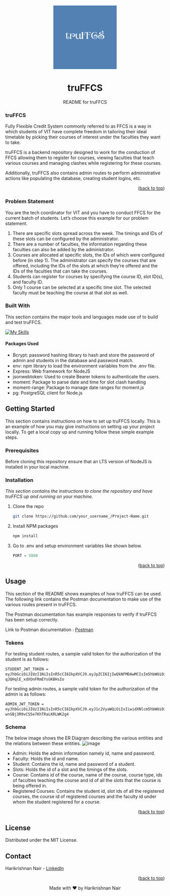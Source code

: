 <!-- PROJECT LOGO -->
<br />
<div align="center">
  <a>
    <img src="images\logo.png" alt="Logo" width="200" height="200">
  </a>

  <h1 align="center">truFFCS</h1>

  <p align="center">
    README for truFFCS 
    <br />
  </p>
</div>

<!-- ABOUT THE PROJECT -->

### truFFCS

Fully Flexible Credit System commonly referred to as FFCS is a way in which students of VIT have complete freedom in tailoring their ideal timetable by picking their courses of interest under the faculties they want to take.

truFFCS is a backend repository designed to work for the conduction of FFCS allowing them to register for courses, viewing faculties that teach various courses and managing clashes while registering for these courses.

Additionally, truFFCS also contains admin routes to perform administrative actions like populating the database, creating student logins, etc.

<p align="right">(<a href="#readme-top">back to top</a>)</p>

### Problem Statement

You are the tech coordinator for VIT and you have to conduct FFCS for the current batch of
students. Let’s choose this example for our problem statement.

1. There are specific slots spread across the week. The timings and IDs of these slots
   can be configured by the administrator.
2. There are a number of faculties, the information regarding these faculties can also be
   added by the administrator.
3. Courses are allocated at specific slots, the IDs of which were configured before (in
   step 1). The administrator can specify the courses that are offered, including the IDs
   of the slots at which they’re offered and the IDs of the faculties that can take the
   courses.
4. Students can register for courses by specifying the course ID, slot ID(s), and faculty
   ID.
5. Only 1 course can be selected at a specific time slot. The selected faculty must be
   teaching the course at that slot as well.

### Built With

This section contains the major tools and languages made use of to build and test truFFCS.

[![My Skills](https://skills.thijs.gg/icons?i=nodejs,express,typescript,postgres,postman,vscode,&theme=dark)](https://skills.thijs.gg)

#### Packages Used

- Bcrypt: password hashing library to hash and store the password of admin and students in the database and password match.
- env: npm library to load the environment variables from the .env file.
- Express: Web framework for NodeJS
- jsonwebtoken: Used to create Bearer tokens to authenticate the users.
- moment: Package to parse date and time for slot clash handling
- moment-range: Package to manage date ranges for moment.js
- pg: PostgreSQL client for Node.js

<!-- GETTING STARTED -->

## Getting Started

This section contains instructions on how to set up truFFCS locally.
This is an example of how you may give instructions on setting up your project locally.
To get a local copy up and running follow these simple example steps.

### Prerequisites

Before cloning this repository ensure that an LTS version of NodeJS is installed in your local machine.

### Installation

_This section contains the instructions to clone the repository and have truFFCS up and running on your machine._

1. Clone the repo
   ```sh
   git clone https://github.com/your_username_/Project-Name.git
   ```
2. Install NPM packages
   ```sh
   npm install
   ```
3. Go to .env and setup environment variables like shown below.
   ```js
   PORT = 5000
   ```

<p align="right">(<a href="#readme-top">back to top</a>)</p>

<!-- USAGE EXAMPLES -->

## Usage

This section of the README shows examples of how truFFCS can be used. The following link contains the Postman documentation to make use of the various routes present in truFFCS.

The Postman documentation has example responses to verify if truFFCS has been setup correctly.

Link to Postman documentation : [Postman](https://documenter.getpostman.com/view/25397475/2s93JnVSLP)

### Tokens

For testing student routes, a sample valid token for the authorization of the student is as follows:

```
STUDENT_JWT_TOKEN = eyJhbGciOiJIUzI1NiIsInR5cCI6IkpXVCJ9.eyJpZCI6IjIwQkNFMDAwMCIsIm5hbWUiOiJBQkNERSIsImlhdCI6MTY3ODAyNDI0Nn0.KA1rWZwiKKCTFQXR-qJQHqlE_xdXOnFRmEYsGKBHsIo
```

For testing admin routes, a sample valid token for the authorization of the admin is as follows:

```
ADMIN_JWT_TOKEN = eyJhbGciOiJIUzI1NiIsInR5cCI6IkpXVCJ9.eyJ1c2VyaWQiOiIxIiwidXNlcm5hbWUiOiJhZG1pbiIsImlhdCI6MTY3NzkzOTI1OX0.0LF9BvApCtZZG4-wnSBj3R9vCS5e7KhTRaLKRLWK2g4
```

### Schema

The below image shows the ER Diagram describing the various entities and the relations between these entities.
![image](https://github.com/dyte-submissions/vit-hiring-2023-phase-1-NotHari/blob/master/images/ER.jpg)

- Admin: Holds the admin information namely id, name and password.
- Faculty: Holds the id and name.
- Student: Contains the id, name and password of a student.
- Slots: Holds the id of a slot and the timings of the slots.
- Course: Contains id of the course, name of the course, course type, ids of faculties teaching the course and id of all the slots that the course is being offered in.
- Registered Courses: Contains the student id, slot ids of all the registered courses, the course id of registered courses and the faculty id under whom the student registered for a course.

<p align="right">(<a href="#readme-top">back to top</a>)</p>

<!-- LICENSE -->

## License

Distributed under the MIT License.

<!-- CONTACT -->

## Contact

Harikrishnan Nair - [LinkedIn](https://www.linkedin.com/in/harikrishnan-nair-04a4b219b/)

<p align="right">(<a href="#readme-top">back to top</a>)</p>

<p align="center">Made with ❤ by Harikrishnan Nair</p>

